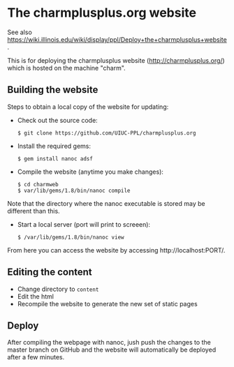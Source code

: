 # The charmplusplus.org website

See also https://wiki.illinois.edu/wiki/display/ppl/Deploy+the+charmplusplus+website.

This is for deploying the charmplusplus website (http://charmplusplus.org/) which is hosted on the machine "charm". 


##  Building the website
Steps to obtain a local copy of the website for updating:

- Check out the source code:

      $ git clone https://github.com/UIUC-PPL/charmplusplus.org
  
- Install the required gems:

      $ gem install nanoc adsf

- Compile the website (anytime you make changes): 

      $ cd charmweb
      $ var/lib/gems/1.8/bin/nanoc compile
    
Note that the directory where the nanoc executable is stored may be different than this.

- Start a local server (port will print to screeen):

      $ /var/lib/gems/1.8/bin/nanoc view
    
From here you can access the website by accessing http://localhost:PORT/.

## Editing the content

- Change directory to `content`
- Edit the html
- Recompile the website to generate the new set of static pages

## Deploy

After compiling the webpage with nanoc, jush push the changes to the master branch on GitHub and the website will automatically be deployed after a few minutes.
